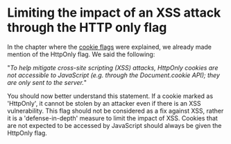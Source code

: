 # Limiting the impact of an XSS attack through the HTTP only flag
In the chapter where the [cookie flags](..\..\001introduction\003basicbrowsersecurityconcepts\003cookieflags.md) were explained, we already made mention of the HttpOnly flag. We said the following:

"_To help mitigate cross-site scripting (XSS) attacks, HttpOnly cookies are not accessible to JavaScript (e.g. through the Document.cookie API); they are only sent to the server._"

You should now better understand this statement. If a cookie marked as 'HttpOnly', it cannot be stolen by an attacker even if there is an XSS vulnerability. This flag should not be considered as a fix against XSS, rather it is a 'defense-in-depth' measure to limit the impact of XSS. Cookies that are not expected to be accessed by JavaScript should always be given the HttpOnly flag. 